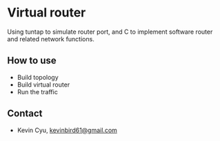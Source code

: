 # Virtual router

Using tuntap to simulate router port, and C to implement software router and related network functions.

## How to use

* Build topology 
* Build virtual router
* Run the traffic

## Contact
* Kevin Cyu, kevinbird61@gmail.com
